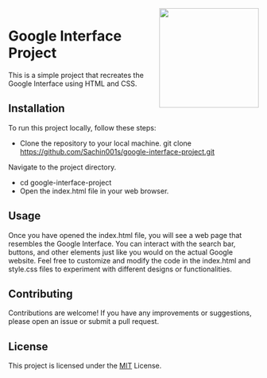 <img src="" align="right" width="200px" height="200px"/>

# Google Interface Project

This is a simple project that recreates the Google Interface using HTML and CSS.

## Installation

To run this project locally, follow these steps:

-  Clone the repository to your local machine.
   git clone https://github.com/Sachin001s/google-interface-project.git

Navigate to the project directory.
- cd google-interface-project
- Open the index.html file in your web browser.


## Usage
Once you have opened the index.html file, you will see a web page that resembles the Google Interface. You can interact with the search bar, buttons, and other elements just like you would on the actual Google website.
Feel free to customize and modify the code in the index.html and style.css files to experiment with different designs or functionalities.
## Contributing
Contributions are welcome! If you have any improvements or suggestions, please open an issue or submit a pull request.
## License
This project is licensed under the [MIT](https://choosealicense.com/licenses/mit/) License.



